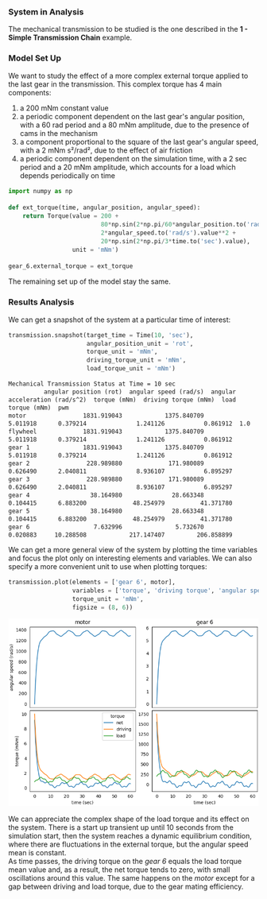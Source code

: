 ### System in Analysis

The mechanical transmission to be studied is the one described in the 
**1 - Simple Transmission Chain** example.

### Model Set Up

We want to study the effect of a more complex external torque applied 
to the last gear in the transmission. This complex torque has 4 main 
components:

  1. a 200 mNm constant value
  2. a periodic component dependent on the last gear's angular position, 
     with a 60 rad period and a 80 mNm amplitude, due to the presence of 
     cams in the mechanism
  3. a component proportional to the square of the last gear's angular 
     speed, with a 2 mNm s²/rad², due to the effect of air friction
  4. a periodic component dependent on the simulation time, with a 2 sec
     period and a 20 mNm amplitude, which accounts for a load which 
     depends periodically on time

```python
import numpy as np

def ext_torque(time, angular_position, angular_speed):
    return Torque(value = 200 +
                          80*np.sin(2*np.pi/60*angular_position.to('rad').value) +
                          2*angular_speed.to('rad/s').value**2 +
                          20*np.sin(2*np.pi/3*time.to('sec').value),
                  unit = 'mNm')

gear_6.external_torque = ext_torque
```

The remaining set up of the model stay the same.

### Results Analysis

We can get a snapshot of the system at a particular time of interest:

```python
transmission.snapshot(target_time = Time(10, 'sec'),
                      angular_position_unit = 'rot',
                      torque_unit = 'mNm',
                      driving_torque_unit = 'mNm',
                      load_torque_unit = 'mNm')
```

```text
Mechanical Transmission Status at Time = 10 sec
          angular position (rot)  angular speed (rad/s)  angular acceleration (rad/s^2)  torque (mNm)  driving torque (mNm)  load torque (mNm)  pwm
motor                1831.919043            1375.840709                        5.011918      0.379214              1.241126           0.861912  1.0
flywheel             1831.919043            1375.840709                        5.011918      0.379214              1.241126           0.861912     
gear 1               1831.919043            1375.840709                        5.011918      0.379214              1.241126           0.861912     
gear 2                228.989880             171.980089                        0.626490      2.040811              8.936107           6.895297     
gear 3                228.989880             171.980089                        0.626490      2.040811              8.936107           6.895297     
gear 4                 38.164980              28.663348                        0.104415      6.883200             48.254979          41.371780     
gear 5                 38.164980              28.663348                        0.104415      6.883200             48.254979          41.371780     
gear 6                  7.632996               5.732670                        0.020883     10.288508            217.147407         206.858899          
```

We can get a more general view of the system by plotting the time 
variables and focus the plot only on interesting elements and variables. 
We can also specify a more convenient unit to use when plotting torques:

```python
transmission.plot(elements = ['gear 6', motor],
                  variables = ['torque', 'driving torque', 'angular speed', 'load torque'],
                  torque_unit = 'mNm',
                  figsize = (8, 6))
```

![](images/plot_1.png)

We can appreciate the complex shape of the load torque and its effect on
the system. There is a start up transient up until 10 seconds from the 
simulation start, then the system reaches a dynamic equilibrium 
condition, where there are fluctuations in the external torque, but the
angular speed mean is constant.  
As time passes, the driving torque on the *gear 6* equals the load 
torque mean value and, as a result, the net torque tends to zero, with 
small oscillations around this value. The same happens on the *motor* 
except for a gap between driving and load torque, due to the gear mating 
efficiency.  
